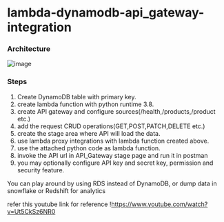 # lambda-dynamodb-api_gateway-integration

### Architecture
![image](https://github.com/ankitgupta14011998/lambda-dynamodb-api_gateway-integration/assets/32798626/ef3b069c-e963-4d79-90b8-5b42e426b660)

### Steps

1. Create DynamoDB table with primary key.
2. create lambda function with python runtime 3.8.
3. create API gateway and configure sources(/health,/products,/product etc.)
4. add the request CRUD operations(GET,POST,PATCH,DELETE etc.)
5. create the stage area where API will load the data.
6. use lambda proxy integrations with lambda function created above.
7. use the attached python code as lambda function.
8. invoke the API url in API_Gateway stage page and run it in postman
9. you may optionally configure API key and secret key, permission and security feature.

You can play around by using RDS instead of DynamoDB, or dump data in snowflake or Redshift for analytics

refer this youtube link for reference
!https://www.youtube.com/watch?v=Ut5CkSz6NR0
